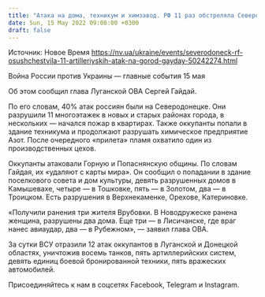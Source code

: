 ```yaml
---
title: "Атака на дома, техникум и химзавод. РФ 11 раз обстреляла Северодонецк — глава Луганской ОВА"
date: Sun, 15 May 2022 09:08:00 +0300
draft: false
---
```

Источник: Новое Время https://nv.ua/ukraine/events/severodoneck-rf-osushchestvila-11-artilleriyskih-atak-na-gorod-gayday-50242274.html


Война России против Украины — главные события 15 мая

Об этом сообщил глава Луганской ОВА Сергей Гайдай.

По его словам, 40% атак россиян были на Северодонецке. Они разрушили 11 многоэтажек в новых и старых районах города, в нескольких — начался пожар в квартирах. Также оккупанты попали в здание техникума и продолжают разрушать химическое предприятие Азот. После очередного «прилета» пламя охватило один из производственных цехов.

Оккупанты атаковали Горную и Попаснянскую общины. По словам Гайдая, их «удаляют с карты мира». Он сообщил о попадании в здание поселкового совета и дом культуры, девять разрушенных домов в Камышевахе, четыре — в Тошковке, пять — в Золотом, два — в Троицком. Есть разрушения в Верхнекаменке, Орехове, Катериновке.

«Получили ранения три жителя Врубовки. В Новодружеске ранена женщина, разрушены два дома. Еще три — в Лисичанске, где враг нанес авиаудар, два — в Рубежном», — заявил глава ОВА.

За сутки ВСУ отразили 12 атак оккупантов в Луганской и Донецкой областях, уничтожив восемь танков, пять артиллерийских систем, девять единиц боевой бронированной техники, пять вражеских автомобилей.

Присоединяйтесь к нам в соцсетях Facebook, Telegram и Instagram.
